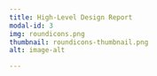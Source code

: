 ```yaml
---
title: High-Level Design Report
modal-id: 3
img: roundicons.png
thumbnail: roundicons-thumbnail.png
alt: image-alt

---
```

